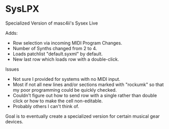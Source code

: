 # SysLPX
Specialized Version of masc4ii's Sysex Live


Adds:

   - Row selection via incoming MIDI Program Changes.
   - Number of Synths changed from 2 to 4.
   - Loads patchlist "default.syxml" by default.
   - New last row which loads row with a double-click.

Issues
  - Not sure I provided for systems with no MIDI input.
  - Most if not all new lines and/or sections marked with "rockumk" so that my poor programming could be quickly checked.
  - Couldn't figure out how to send row with a single rather than double click or how to make the cell non-editable.
  - Probably others I can't think of.
  
  
Goal is to eventually create a specialized version for certain musical gear devices.


